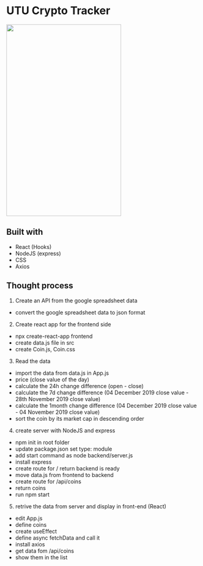 # UTU Crypto Tracker

<img src="utu_crypto_tracker.png" width="300" height="500">

## Built with

- React (Hooks)
- NodeJS (express)
- CSS
- Axios

## Thought process

1. Create an API from the google spreadsheet data

- convert the google spreadsheet data to json format

2. Create react app for the frontend side

- npx create-react-app frontend
- create data.js file in src
- create Coin.js, Coin.css

3. Read the data

- import the data from data.js in App.js
- price (close value of the day)
- calculate the 24h change difference (open - close)
- calculate the 7d change difference (04 December 2019 close value - 28th November 2019 close value)
- calculate the 1month change difference (04 December 2019 close value - 04 November 2019 close value)
- sort the coin by its market cap in descending order

4. create server with NodeJS and express

- npm init in root folder
- update package.json set type: module
- add start command as node backend/server.js
- install express
- create route for / return backend is ready
- move data.js from frontend to backend
- create route for /api/coins
- return coins
- run npm start

5. retrive the data from server and display in front-end (React)

- edit App.js
- define coins
- create useEffect
- define async fetchData and call it
- install axios
- get data fom /api/coins
- show them in the list
